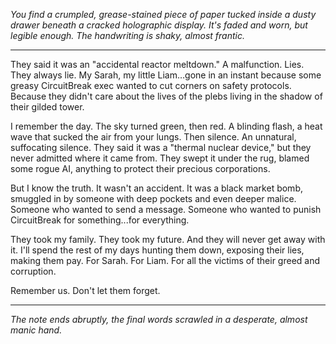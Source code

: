 
*You find a crumpled, grease-stained piece of paper tucked inside a dusty drawer beneath a cracked holographic display. It's faded and worn, but legible enough.  The handwriting is shaky, almost frantic.* 

---

They said it was an "accidental reactor meltdown." A malfunction. Lies. They always lie. My Sarah, my little Liam…gone in an instant because some greasy CircuitBreak exec wanted to cut corners on safety protocols. Because they didn't care about the lives of the plebs living in the shadow of their gilded tower. 

I remember the day. The sky turned green, then red. A blinding flash, a heat wave that sucked the air from your lungs. Then silence. An unnatural, suffocating silence.  They said it was a "thermal nuclear device," but they never admitted where it came from. They swept it under the rug, blamed some rogue AI, anything to protect their precious corporations. 

But I know the truth. It wasn't an accident. It was a black market bomb, smuggled in by someone with deep pockets and even deeper malice. Someone who wanted to send a message. Someone who wanted to punish CircuitBreak for something...for everything. 

They took my family. They took my future. And they will never get away with it. I'll spend the rest of my days hunting them down, exposing their lies, making them pay. For Sarah. For Liam. For all the victims of their greed and corruption. 

Remember us. Don't let them forget. 

---

*The note ends abruptly, the final words scrawled in a desperate, almost manic hand.*



